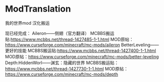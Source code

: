 # ModTranslation
我的世界mod 汉化搬运

现已经完成：
  Aileron——侧翅（官方翻译）
    MCBBS搬运贴:https://www.mcbbs.net/thread-1427485-1-1.html
    MOD原帖：https://www.curseforge.com/minecraft/mc-mods/aileron
  BetterLeveling——更好的技能
    MCBBS搬运贴:https://www.mcbbs.net/thread-1427400-1-1.html
    MOD原帖：https://www.curseforge.com/minecraft/mc-mods/better-leveling
  Depth:HiddenWorl——渊玄：隐藏的世界
    MCBBS搬运贴：https://www.mcbbs.net/thread-1427730-1-1.html
    MOD原帖：https://www.curseforge.com/minecraft/mc-mods/depth
